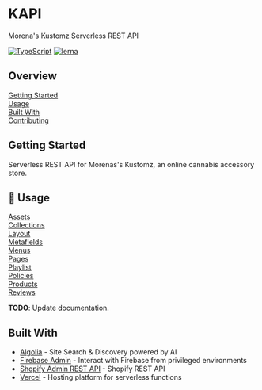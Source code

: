 # KAPI

Morena's Kustomz Serverless REST API

[![TypeScript](https://badgen.net/badge/-/typescript?icon=typescript&label)](https://www.typescriptlang.org/)
[![lerna](https://img.shields.io/badge/maintained%20with-lerna-cc00ff.svg)](https://lerna.js.org/)

## Overview

[Getting Started](#getting-started)  
[Usage](#usage)  
[Built With](#built-with)  
[Contributing](docs/CONTRIBUTING.md)

## Getting Started

Serverless REST API for Morenas's Kustomz, an online cannabis accessory store.

## 🚧 Usage

[Assets](#assets)  
[Collections](#collections)  
[Layout](#layout)  
[Metafields](#metafields)  
[Menus](#menus)  
[Pages](#pages)  
[Playlist](#playlist)  
[Policies](#policies)  
[Products](#products)  
[Reviews](#reviews)

**TODO**: Update documentation.

## Built With

- [Algolia][1] - Site Search & Discovery powered by AI
- [Firebase Admin][2] - Interact with Firebase from privileged environments
- [Shopify Admin REST API][3] - Shopify REST API
- [Vercel][4] - Hosting platform for serverless functions

[1]: https://www.algolia.com/
[2]: https://firebase.google.com/docs/admin/setup
[3]: https://shopify.dev/docs/admin-api/rest/reference
[4]: https://vercel.com/docs/serverless-functions/introduction
